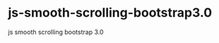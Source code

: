 js-smooth-scrolling-bootstrap3.0
================================

js smooth scrolling bootstrap 3.0
